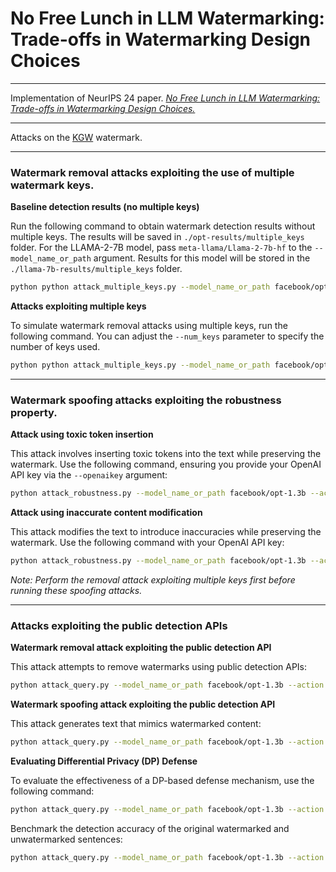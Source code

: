 # No Free Lunch in LLM Watermarking: Trade-offs in Watermarking Design Choices

----

Implementation of NeurIPS 24 paper. [*No Free Lunch in LLM Watermarking: Trade-offs in Watermarking Design Choices.*](https://openreview.net/pdf?id=rIOl7KbSkv])


----

Attacks on the [KGW](https://github.com/jwkirchenbauer/lm-watermarking) watermark.

----

### Watermark removal attacks exploiting the use of multiple watermark keys.

**Baseline detection results (no multiple keys)**

Run the following command to obtain watermark detection results without multiple keys. The results will be saved in `./opt-results/multiple_keys` folder.
For the LLAMA-2-7B model, pass `meta-llama/Llama-2-7b-hf` to the `--model_name_or_path` argument. Results for this model will be stored in the `./llama-7b-results/multiple_keys` folder.
```bash
python python attack_multiple_keys.py --model_name_or_path facebook/opt-1.3b --multiple_key False
```

**Attacks exploiting multiple keys**

To simulate watermark removal attacks using multiple keys, run the following command. You can adjust the `--num_keys` parameter to specify the number of keys used.
```bash
python python attack_multiple_keys.py --model_name_or_path facebook/opt-1.3b --multiple_key True --num_keys 7
```

----

### Watermark spoofing attacks exploiting the robustness property.

**Attack using toxic token insertion**

This attack involves inserting toxic tokens into the text while preserving the watermark. Use the following command, ensuring you provide your OpenAI API key via the `--openaikey` argument:
```bash
python attack_robustness.py --model_name_or_path facebook/opt-1.3b --action insert --openaikey 'YOUR_OPENAI_API_KEY'
```

**Attack using inaccurate content modification**

This attack modifies the text to introduce inaccuracies while preserving the watermark. Use the following command with your OpenAI API key:
```bash
python attack_robustness.py --model_name_or_path facebook/opt-1.3b --action modify --openaikey 'YOUR_OPENAI_API_KEY'
```

*Note: Perform the removal attack exploiting multiple keys first before running these spoofing attacks.*

----

### Attacks exploiting the public detection APIs

**Watermark removal attack exploiting the public detection API**

This attack attempts to remove watermarks using public detection APIs:
```bash
python attack_query.py --model_name_or_path facebook/opt-1.3b --action removal
```

**Watermark spoofing attack exploiting the public detection API**

This attack generates text that mimics watermarked content:
```bash
python attack_query.py --model_name_or_path facebook/opt-1.3b --action spoofing
```

**Evaluating Differential Privacy (DP) Defense**

To evaluate the effectiveness of a DP-based defense mechanism, use the following command:
```bash
python attack_query.py --model_name_or_path facebook/opt-1.3b --action spoofing-defense
```

Benchmark the detection accuracy of the original watermarked and unwatermarked sentences:
```bash
python attack_query.py --model_name_or_path facebook/opt-1.3b --action dp-benchmark
```
